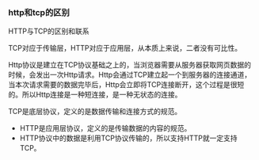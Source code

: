### http和tcp的区别

HTTP与TCP的区别和联系

TCP对应于传输层，HTTP对应于应用层，从本质上来说，二者没有可比性。

Http协议是建立在TCP协议基础之上的，当浏览器需要从服务器获取网页数据的时候，会发出一次Http请求。Http会通过TCP建立起一个到服务器的连接通道，当本次请求需要的数据完毕后，Http会立即将TCP连接断开，这个过程是很短的。所以Http连接是一种短连接，是一种无状态的连接。

TCP是底层协议，定义的是数据传输和连接方式的规范。
 - HTTP是应用层协议，定义的是传输数据的内容的规范。
 - HTTP协议中的数据是利用TCP协议传输的，所以支持HTTP就一定支持TCP。